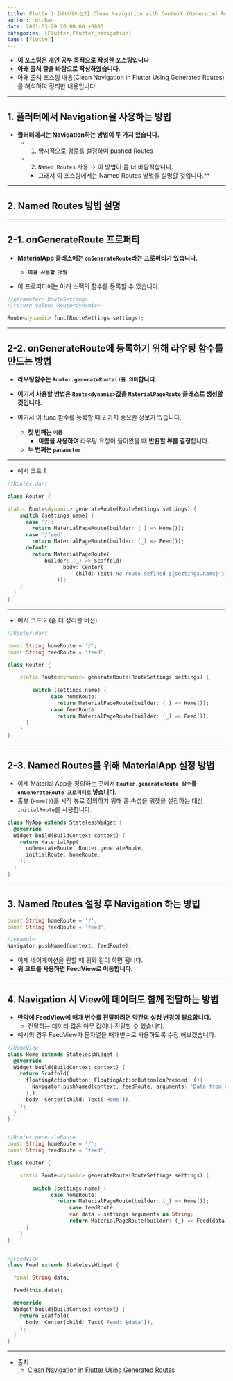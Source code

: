 ```yaml
---
title: Flutter) [네비게이션2] Clean Navigation with Context (Generated Routes 사용)
author: cotchan
date: 2021-03-29 20:00:00 +0800
categories: [Flutter,Flutter_navigation]
tags: [flutter]   
---
```


+ **이 포스팅은 개인 공부 목적으로 작성한 포스팅입니다**
+ **아래 출처 글을 바탕으로 작성하였습니다.**
+ 아래 출처 포스팅 내용(Clean Navigation in Flutter Using Generated Routes)를 해석하여 정리한 내용입니다.

---

## 1. 플러터에서 Navigation을 사용하는 방법

+ **플러터에서는 Navigation하는 방법이 두 가지 있습니다.**
  + 1. 명시적으로 경로를 설정하여 pushed Routes
  + 2. `Named Routes` 사용 → 이 방법이 좀 더 바람직합니다.
    + 그래서 이 포스팅에서는 Named Routes 방법을 설명할 것입니다.**

---

## 2. Named Routes 방법 설명

---


## 2-1. onGenerateRoute 프로퍼티

- **MaterialApp 클래스에는 `onGenerateRoute`라는 프로퍼티가 있습니다.**
    - **`이걸 사용할 것임`**

- 이 프로퍼티에는 아래 스펙의 함수를 등록할 수 있습니다.

```dart
//parameter: RouteSettings
//return value: Route<dynamic>

Route<dynamic> func(RouteSettings settings);
```

---

## 2-2. onGenerateRoute에 등록하기 위해 라우팅 함수를 만드는 방법
        
- **라우팅함수는 `Router.generateRoute()을 의미`합니다.**

- **여기서 사용할 방법은 `Route<dynamic>`값을 `MaterialPageRoute` 클래스로 생성할 것입니다.**
- 여기서 이 func 함수를 등록할 때 2 가지 중요한 정보가 있습니다.
    - **첫 번째는 `이름`**
        - **이름을 사용하여** 라우팅 요청이 들어왔을 때 **반환할 뷰를 결정**합니다.
    - **두 번째는 `parameter`**

---

+ 예시 코드 1

```dart
//Router.dart

class Router {

static Route<dynamic> generateRoute(RouteSettings settings) {
    switch (settings.name) {
      case '/':
        return MaterialPageRoute(builder: (_) => Home());
      case '/feed':
        return MaterialPageRoute(builder: (_) => Feed());
      default:
        return MaterialPageRoute(
            builder: (_) => Scaffold(
                  body: Center(
                      child: Text('No route defined ${settings.name}')),
                ));
    }
  }
}
```

---

+ 예시 코드 2 (좀 더 정리한 버전)

```dart
//Router.dart

const String homeRoute = '/';
const String feedRoute = 'feed';

class Router {

	static Route<dynamic> generateRoute(RouteSettings settings) {
	
		switch (settings.name) {
		      case homeRoute:
		        return MaterialPageRoute(builder: (_) => Home());
		      case feedRoute:
		        return MaterialPageRoute(builder: (_) => Feed());
	  }
	}
}
```

---

## 2-3. Named Routes를 위해 MaterialApp 설정 방법

- 이제 Material App을 정의하는 곳에서 **`Router.generateRoute 함수`를 `onGenerateRoute 프로퍼티로` 넣습니다.**
- 홈뷰 (`Home()`)를 시작 뷰로 정의하기 위해 홈 속성을 위젯을 설정하는 대신 `initialRoute`를 사용합니다.

```dart
class MyApp extends StatelessWidget {
  @override
  Widget build(BuildContext context) {
    return MaterialApp(
      onGenerateRoute: Router.generateRoute,
      initialRoute: homeRoute,
    );
  }
}
```

---

## 3. Named Routes 설정 후 Navigation 하는 방법

```dart
const String homeRoute = '/';
const String feedRoute = 'feed';

//example
Navigator.pushNamed(context, feedRoute);
```

- 이제 네이게이션을 원할 때 위와 같이 하면 됩니다.
- **위 코드를 사용하면 FeedView로 이동합니다.**

---

## 4. Navigation 시 View에 데이터도 함께 전달하는 방법

- **만약에 FeedView에 매개 변수를 전달하려면 약간의 설정 변경이 필요합니다.**
    - 전달하는 데이터 값은 아무 값이나 전달할 수 있습니다.
- 예시의 경우 FeedView가 문자열을 매개변수로 사용하도록 수정 해보겠습니다.

```dart
//HomeView
class Home extends StatelessWidget {
  @override
  Widget build(BuildContext context) {
    return Scaffold(
      floatingActionButton: FloatingActionButton(onPressed: (){
        Navigator.pushNamed(context, feedRoute, arguments: 'Data from home');
      },),
      body: Center(child: Text('Home')),
    );
  }
}


//Router.generateRoute
const String homeRoute = '/';
const String feedRoute = 'feed';

class Router {

	static Route<dynamic> generateRoute(RouteSettings settings) {
	
		switch (settings.name) {
		      case homeRoute:
		        return MaterialPageRoute(builder: (_) => Home());
					case feedRoute:
				    var data = settings.arguments as String;
				    return MaterialPageRoute(builder: (_) => Feed(data));
	  }
	}
}


//FeedView
class Feed extends StatelessWidget {

  final String data;

  Feed(this.data);

  @override
  Widget build(BuildContext context) {
    return Scaffold(
      body: Center(child: Text('Feed: $data')),
    );
  }
}
```

---

+ 출처
  + [Clean Navigation in Flutter Using Generated Routes ](https://www.filledstacks.com/snippet/clean-navigation-in-flutter-using-generated-routes/#navigation)
